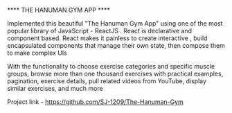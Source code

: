
**** THE HANUMAN GYM APP ****

Implemented this beautiful "The Hanuman Gym App" using one of the most popular library of JavaScript - ReactJS . React is declarative and component based. React makes it painless to create interactive , build encapsulated components that manage their own state, then compose them to make complex UIs

With the functionality to choose exercise categories and specific muscle groups, browse more than one thousand exercises with practical examples, pagination, exercise details, pull related videos from YouTube, display similar exercises, and much more

Project link - https://github.com/SJ-1209/The-Hanuman-Gym

